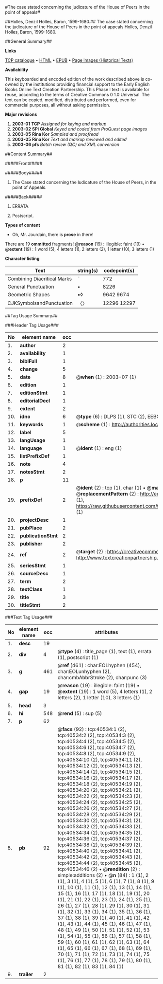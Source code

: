 #The case stated concerning the judicature of the House of Peers in the point of appeals#

##Holles, Denzil Holles, Baron, 1599-1680.##
The case stated concerning the judicature of the House of Peers in the point of appeals
Holles, Denzil Holles, Baron, 1599-1680.

##General Summary##

**Links**

[TCP catalogue](http://www.ota.ox.ac.uk/tcp/)  • 
[HTML](http://tei.it.ox.ac.uk/tcp/Texts-HTML/free/A44/A44184.html)  • 
[EPUB](http://tei.it.ox.ac.uk/tcp/Texts-EPUB/free/A44/A44184.epub) • 
[Page images (Historical Texts)](https://data.historicaltexts.jisc.ac.uk/view?pubId=eebo-07933953e&pageId=eebo-07933953e-40534-1)

**Availability**

This keyboarded and encoded edition of the
	       work described above is co-owned by the institutions
	       providing financial support to the Early English Books
	       Online Text Creation Partnership. This Phase I text is
	       available for reuse, according to the terms of Creative
	       Commons 0 1.0 Universal. The text can be copied,
	       modified, distributed and performed, even for
	       commercial purposes, all without asking permission.

**Major revisions**

1. __2003-01__ __TCP__ *Assigned for keying and markup*
1. __2003-02__ __SPi Global__ *Keyed and coded from ProQuest page images*
1. __2003-05__ __Rina Kor__ *Sampled and proofread*
1. __2003-05__ __Rina Kor__ *Text and markup reviewed and edited*
1. __2003-06__ __pfs__ *Batch review (QC) and XML conversion*

##Content Summary##

#####Front#####

#####Body#####

1. The Case stated concerning the Iudicature of the House of Peers, in the point of Appeals.

#####Back#####

1. ERRATA.

1. Postscript.

**Types of content**

  * Oh, Mr. Jourdain, there is **prose** in there!

There are 19 **ommitted** fragments! 
 @__reason__ (19) : illegible: faint (19)  •  @__extent__ (19) : 1 word (5), 4 letters (1), 2 letters (2), 1 letter (10), 3 letters (1)

**Character listing**


|Text|string(s)|codepoint(s)|
|---|---|---|
|Combining             Diacritical Marks|̄|772|
|General Punctuation|•|8226|
|Geometric Shapes|▪◊|9642 9674|
|CJKSymbolsandPunctuation|〈〉|12296 12297|

##Tag Usage Summary##

###Header Tag Usage###

|No|element name|occ|attributes|
|---|---|---|---|
|1.|__author__|2||
|2.|__availability__|1||
|3.|__biblFull__|1||
|4.|__change__|5||
|5.|__date__|8| @__when__ (1) : 2003-07 (1)|
|6.|__edition__|1||
|7.|__editionStmt__|1||
|8.|__editorialDecl__|1||
|9.|__extent__|2||
|10.|__idno__|6| @__type__ (6) : DLPS (1), STC (2), EEBO-CITATION (1), OCLC (1), VID (1)|
|11.|__keywords__|1| @__scheme__ (1) : http://authorities.loc.gov/ (1)|
|12.|__label__|5||
|13.|__langUsage__|1||
|14.|__language__|1| @__ident__ (1) : eng (1)|
|15.|__listPrefixDef__|1||
|16.|__note__|4||
|17.|__notesStmt__|2||
|18.|__p__|11||
|19.|__prefixDef__|2| @__ident__ (2) : tcp (1), char (1)  •  @__matchPattern__ (2) : ([0-9\-]+):([0-9IVX]+) (1), (.+) (1)  •  @__replacementPattern__ (2) : http://eebo.chadwyck.com/downloadtiff?vid=$1&page=$2 (1), https://raw.githubusercontent.com/textcreationpartnership/Texts/master/tcpchars.xml#$1 (1)|
|20.|__projectDesc__|1||
|21.|__pubPlace__|2||
|22.|__publicationStmt__|2||
|23.|__publisher__|2||
|24.|__ref__|2| @__target__ (2) : https://creativecommons.org/publicdomain/zero/1.0/ (1), http://www.textcreationpartnership.org/docs/. (1)|
|25.|__seriesStmt__|1||
|26.|__sourceDesc__|1||
|27.|__term__|2||
|28.|__textClass__|1||
|29.|__title__|3||
|30.|__titleStmt__|2||


###Text Tag Usage###

|No|element name|occ|attributes|
|---|---|---|---|
|1.|__desc__|19||
|2.|__div__|4| @__type__ (4) : title_page (1), text (1), errata (1), postscript (1)|
|3.|__g__|461| @__ref__ (461) : char:EOLhyphen (454), char:EOLunhyphen (2), char:cmbAbbrStroke (2), char:punc (3)|
|4.|__gap__|19| @__reason__ (19) : illegible: faint (19)  •  @__extent__ (19) : 1 word (5), 4 letters (1), 2 letters (2), 1 letter (10), 3 letters (1)|
|5.|__head__|3||
|6.|__hi__|548| @__rend__ (5) : sup (5)|
|7.|__p__|62||
|8.|__pb__|92| @__facs__ (92) : tcp:40534:1 (2), tcp:40534:2 (2), tcp:40534:3 (2), tcp:40534:4 (2), tcp:40534:5 (2), tcp:40534:6 (2), tcp:40534:7 (2), tcp:40534:8 (2), tcp:40534:9 (2), tcp:40534:10 (2), tcp:40534:11 (2), tcp:40534:12 (2), tcp:40534:13 (2), tcp:40534:14 (2), tcp:40534:15 (2), tcp:40534:16 (2), tcp:40534:17 (2), tcp:40534:18 (2), tcp:40534:19 (2), tcp:40534:20 (2), tcp:40534:21 (2), tcp:40534:22 (2), tcp:40534:23 (2), tcp:40534:24 (2), tcp:40534:25 (2), tcp:40534:26 (2), tcp:40534:27 (2), tcp:40534:28 (2), tcp:40534:29 (2), tcp:40534:30 (2), tcp:40534:31 (2), tcp:40534:32 (2), tcp:40534:33 (2), tcp:40534:34 (2), tcp:40534:35 (2), tcp:40534:36 (2), tcp:40534:37 (2), tcp:40534:38 (2), tcp:40534:39 (2), tcp:40534:40 (2), tcp:40534:41 (2), tcp:40534:42 (2), tcp:40534:43 (2), tcp:40534:44 (2), tcp:40534:45 (2), tcp:40534:46 (2)  •  @__rendition__ (2) : simple:additions (2)  •  @__n__ (84) : 1 (1), 2 (1), 3 (1), 4 (1), 5 (1), 6 (1), 7 (1), 8 (1), 9 (1), 10 (1), 11 (1), 12 (1), 13 (1), 14 (1), 15 (1), 16 (1), 17 (1), 18 (1), 19 (1), 20 (1), 21 (1), 22 (1), 23 (1), 24 (1), 25 (1), 26 (1), 27 (1), 28 (1), 29 (1), 30 (1), 31 (1), 32 (1), 33 (1), 34 (1), 35 (1), 36 (1), 37 (1), 38 (1), 39 (1), 40 (1), 41 (1), 42 (1), 43 (1), 44 (1), 45 (1), 46 (1), 47 (1), 48 (1), 49 (1), 50 (1), 51 (1), 52 (1), 53 (1), 54 (1), 55 (1), 56 (1), 57 (1), 58 (1), 59 (1), 60 (1), 61 (1), 62 (1), 63 (1), 64 (1), 65 (1), 66 (1), 67 (1), 68 (1), 69 (1), 70 (1), 71 (1), 72 (1), 73 (1), 74 (1), 75 (1), 76 (1), 77 (1), 78 (1), 79 (1), 80 (1), 81 (1), 82 (1), 83 (1), 84 (1)|
|9.|__trailer__|2||
